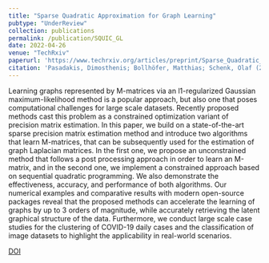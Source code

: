 ```yaml
---
title: "Sparse Quadratic Approximation for Graph Learning"
pubtype: "UnderReview"
collection: publications
permalink: /publication/SQUIC_GL
date: 2022-04-26
venue: "TechRxiv"
paperurl: 'https://www.techrxiv.org/articles/preprint/Sparse_Quadratic_Approximation_for_Graph_Learning/19635990'
citation: 'Pasadakis, Dimosthenis; Bollhöfer, Matthias; Schenk, Olaf (2022): Sparse Quadratic Approximation for Graph Learning. TechRxiv. Preprint. https://doi.org/10.36227/techrxiv.19635990.v1'
---
```


Learning graphs represented by M-matrices via an l1-regularized Gaussian maximum-likelihood method is a popular approach, but also one that poses computational challenges for large scale datasets. Recently proposed methods cast this problem as a constrained optimization variant of precision matrix estimation. In this paper, we build on a state-of-the-art sparse precision matrix estimation method and introduce two algorithms that learn M-matrices, that can be subsequently used for the estimation of graph Laplacian matrices. In the first one, we propose an unconstrained method that follows a post processing approach in order to learn an M-matrix, and in the second one, we implement a constrained approach based on sequential quadratic programming. We also demonstrate the effectiveness, accuracy, and performance of both algorithms. Our numerical examples and comparative results with modern open-source packages reveal that the proposed methods can accelerate the learning of graphs by up to 3 orders of magnitude, while accurately retrieving the latent graphical structure of the data. Furthermore, we conduct large scale case studies for the clustering of COVID-19 daily cases and the classification of image datasets to highlight the applicability in real-world scenarios. 


[DOI](https://doi.org/10.36227/techrxiv.19635990.v1)  



